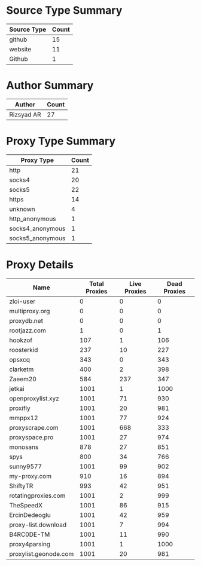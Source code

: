 # Source Type Summary

| Source Type | Count |
|-------------|-------|
| github | 15 |
| website | 11 |
| Github | 1 |


# Author Summary

| Author | Count |
|--------|-------|
| Rizsyad AR | 27 |


# Proxy Type Summary

| Proxy Type | Count |
|------------|-------|
| http | 21 |
| socks4 | 20 |
| socks5 | 22 |
| https | 14 |
| unknown | 4 |
| http_anonymous | 1 |
| socks4_anonymous | 1 |
| socks5_anonymous | 1 |


# Proxy Details

| Name | Total Proxies | Live Proxies | Dead Proxies |
|------|---------------|--------------|---------------|
| zloi-user | 0 | 0 | 0 |
| multiproxy.org | 0 | 0 | 0 |
| proxydb.net | 0 | 0 | 0 |
| rootjazz.com | 1 | 0 | 1 |
| hookzof | 107 | 1 | 106 |
| roosterkid | 237 | 10 | 227 |
| opsxcq | 343 | 0 | 343 |
| clarketm | 400 | 2 | 398 |
| Zaeem20 | 584 | 237 | 347 |
| jetkai | 1001 | 1 | 1000 |
| openproxylist.xyz | 1001 | 71 | 930 |
| proxifly | 1001 | 20 | 981 |
| mmppx12 | 1001 | 77 | 924 |
| proxyscrape.com | 1001 | 668 | 333 |
| proxyspace.pro | 1001 | 27 | 974 |
| monosans | 878 | 27 | 851 |
| spys | 800 | 34 | 766 |
| sunny9577 | 1001 | 99 | 902 |
| my-proxy.com | 910 | 16 | 894 |
| ShiftyTR | 993 | 42 | 951 |
| rotatingproxies.com | 1001 | 2 | 999 |
| TheSpeedX | 1001 | 86 | 915 |
| ErcinDedeoglu | 1001 | 42 | 959 |
| proxy-list.download | 1001 | 7 | 994 |
| B4RC0DE-TM | 1001 | 11 | 990 |
| proxy4parsing | 1001 | 1 | 1000 |
| proxylist.geonode.com | 1001 | 20 | 981 |
